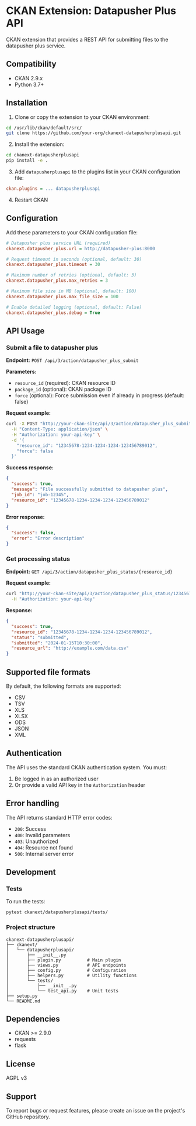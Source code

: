 # CKAN Extension: Datapusher Plus API

CKAN extension that provides a REST API for submitting files to the datapusher plus service.

## Compatibility

- CKAN 2.9.x
- Python 3.7+

## Installation

1. Clone or copy the extension to your CKAN environment:
```bash
cd /usr/lib/ckan/default/src/
git clone https://github.com/your-org/ckanext-datapusherplusapi.git
```

2. Install the extension:
```bash
cd ckanext-datapusherplusapi
pip install -e .
```

3. Add `datapusherplusapi` to the plugins list in your CKAN configuration file:
```ini
ckan.plugins = ... datapusherplusapi
```

4. Restart CKAN

## Configuration

Add these parameters to your CKAN configuration file:

```ini
# Datapusher plus service URL (required)
ckanext.datapusher_plus.url = http://datapusher-plus:8000

# Request timeout in seconds (optional, default: 30)
ckanext.datapusher_plus.timeout = 30

# Maximum number of retries (optional, default: 3)
ckanext.datapusher_plus.max_retries = 3

# Maximum file size in MB (optional, default: 100)
ckanext.datapusher_plus.max_file_size = 100

# Enable detailed logging (optional, default: False)
ckanext.datapusher_plus.debug = True
```

## API Usage

### Submit a file to datapusher plus

**Endpoint:** `POST /api/3/action/datapusher_plus_submit`

**Parameters:**
- `resource_id` (required): CKAN resource ID
- `package_id` (optional): CKAN package ID
- `force` (optional): Force submission even if already in progress (default: false)

**Request example:**
```bash
curl -X POST "http://your-ckan-site/api/3/action/datapusher_plus_submit" \
  -H "Content-Type: application/json" \
  -H "Authorization: your-api-key" \
  -d '{
    "resource_id": "12345678-1234-1234-1234-123456789012",
    "force": false
  }'
```

**Success response:**
```json
{
  "success": true,
  "message": "File successfully submitted to datapusher plus",
  "job_id": "job-12345",
  "resource_id": "12345678-1234-1234-1234-123456789012"
}
```

**Error response:**
```json
{
  "success": false,
  "error": "Error description"
}
```

### Get processing status

**Endpoint:** `GET /api/3/action/datapusher_plus_status/{resource_id}`

**Request example:**
```bash
curl "http://your-ckan-site/api/3/action/datapusher_plus_status/12345678-1234-1234-1234-123456789012" \
  -H "Authorization: your-api-key"
```

**Response:**
```json
{
  "success": true,
  "resource_id": "12345678-1234-1234-1234-123456789012",
  "status": "submitted",
  "submitted": "2024-01-15T10:30:00",
  "resource_url": "http://example.com/data.csv"
}
```

## Supported file formats

By default, the following formats are supported:
- CSV
- TSV
- XLS
- XLSX
- ODS
- JSON
- XML

## Authentication

The API uses the standard CKAN authentication system. You must:
1. Be logged in as an authorized user
2. Or provide a valid API key in the `Authorization` header

## Error handling

The API returns standard HTTP error codes:
- `200`: Success
- `400`: Invalid parameters
- `403`: Unauthorized
- `404`: Resource not found
- `500`: Internal server error

## Development

### Tests

To run the tests:
```bash
pytest ckanext/datapusherplusapi/tests/
```

### Project structure

```
ckanext-datapusherplusapi/
├── ckanext/
│   └── datapusherplusapi/
│       ├── __init__.py
│       ├── plugin.py          # Main plugin
│       ├── views.py           # API endpoints
│       ├── config.py          # Configuration
│       ├── helpers.py         # Utility functions
│       └── tests/
│           ├── __init__.py
│           └── test_api.py    # Unit tests
├── setup.py
└── README.md
```

## Dependencies

- CKAN >= 2.9.0
- requests
- flask

## License

AGPL v3

## Support

To report bugs or request features, please create an issue on the project's GitHub repository.
